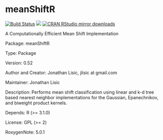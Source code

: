 # meanShiftR  
[![Build Status](https://travis-ci.org/jlisic/meanShiftR.svg?branch=master)](https://travis-ci.org/jlisic/meanShiftR)
[![](http://www.r-pkg.org/badges/version/meanShiftR)](http://www.r-pkg.org/pkg/meanShiftR)
[![CRAN RStudio mirror downloads](http://cranlogs.r-pkg.org/badges/meanShiftR)](http://www.r-pkg.org/pkg/meanShiftR)

A Computationally Efficient Mean Shift Implementation 

Package: meanShiftR

Type: Package

Version: 0.52 

Author and Creator:
    Jonathan Lisic, jlisic at gmail.com 

Maintainer: Jonathan Lisic <jlisic at gmail.com>

Description: Performs mean shift classification using linear and 
  k-d tree based nearest neighbor implementations for the Gaussian,
  Epanechnikov, and biweight product kernels. 

Depends: R (>= 3.1.0)

License: GPL (>= 2)

RoxygenNote: 5.0.1
